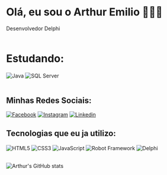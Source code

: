    # Olá, eu sou o Arthur Emilio 🧑🏻‍💻
   Desenvolvedor Delphi  
<br>

  # Estudando:  
<div style = "display: inline_block">
<img align="center" alt="Java" src="https://img.shields.io/badge/Java-ED8B00?style=for-the-badge&logo=openjdk&logoColor=white" />      
<img align="center" alt="SQL Server" src="https://img.shields.io/badge/Microsoft%20SQL%20Server-CC2927?style=for-the-badge&logo=microsoft%20sql%20server&logoColor=white" />



</div></br>

## Minhas Redes Sociais:

[![Facebook](https://img.shields.io/badge/Facebook-1877F2?style=for-the-badge&logo=facebook&logoColor=white)](https://www.facebook.com/arthur.fonseca95/)
[![Instagram](https://img.shields.io/badge/Instagram-E4405F?style=for-the-badge&logo=instagram&logoColor=white)](https://www.instagram.com/arthur.ecf/)
[![Linkedin](https://img.shields.io/badge/LinkedIn-0077B5?style=for-the-badge&logo=linkedin&logoColor=white)](https://www.linkedin.com/in/arthur-emilio-lopes-fonseca-343117223/)

## Tecnologias que eu ja utilizo:

<div style = "display: inline_block">
<img align="center" alt="HTML5" src="https://img.shields.io/badge/HTML5-E34F26?style=for-the-badge&logo=html5&logoColor=white" />
<img align="center" alt="CSS3" src="https://img.shields.io/badge/CSS3-1572B6?style=for-the-badge&logo=css3&logoColor=white" />
<img align="center" alt="JavaScript" src="https://img.shields.io/badge/JavaScript-323330?style=for-the-badge&logo=javascript&logoColor=F7DF1E" />
<img align="center" alt="Robot Framework" src="https://img.shields.io/badge/Robot%20Framework-000000?style=for-the-badge&logo=robot-framework&logoColor=white" />
<img align="center" alt="Delphi" src="https://img.shields.io/badge/Delphi-B22222?style=for-the-badge&logo=delphi&logoColor=white" />

</div> <br/>

![Arthur's GitHub stats](https://github-readme-stats.vercel.app/api?username=Arthuremilio&show_icons=true&theme=merko&hide=prs&rank_icon=github) 








